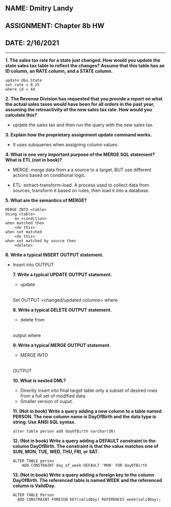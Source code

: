 ## NAME: Dmitry Landy
## ASSIGNMENT: Chapter 8b HW
## DATE: 2/16/2021
---
**1. The sales tax rate for a state just changed. How would you update the state sales tax table to reflect the changes? Assume that this table has an ID column, an RATE column, and a STATE column.**

```
update dbo.State 
set rate = 8.25
where id = 44
```

**2. The Revenue Division has requested that you provide a report on what the actual sales taxes would have been for all orders in the past year, assuming the retroactivity of the new sales tax rate. How would you calculate this?**

- update the sales tax and then run the query with the new sales tax.

**3. Explain how the proprietary assignment update command works.**

- It uses subqueries  when assigning column values.

**4. What is one very important purpose of the MERGE SQL statement? What is ETL (not in book)?**

- MERGE: merge data from a a source to a target, BUT use different actions based on conditional logic.

- ETL: extract-transform-load. A process used to collect data from sources, transform it based on rules, then load it into a database.

**5. What are the semantics of MERGE?**
```
MERGE INTO <table>
Using <table>
	on <condition>
when matched then
	<do this>
when not matched
	<do this>
when not matched by source then
	<delete>
```

**6. Write a typical INSERT OUTPUT statement.**

- Insert into <table> OUTPUT <columns> <subquery>

**7. Write a typical UPDATE OUTPUT statement.**

- update <table> Set <column and value> OUTPUT <changed/updated columns> where <predicate>

**8. Write a typical DELETE OUTPUT statement.**

- delete from <table> output <deleted columns> where <predicate>

**9. Write a typical MERGE OUTPUT statement.**

- MERGE INTO <table> <logical statements> OUTPUT <columns>

**10. What is nested DML?**

- Directly insert into final target table only a subset of desired rows from a full set of modified data.
- Smaller version of ouput.

**11. (Not in book) Write a query adding a new column to a table named PERSON. The new column name is DayOfBirth and the data type is string. Use ANSI SQL syntax.**

```
alter table person add dayOfBirth varchar(30)
```

**12. (Not in book) Write a query adding a DEFAULT constraint to the column DayOfBirth. The constraint is that the value matches one of SUN, MON, TUE, WED, THU, FRI, or SAT.**
```
ALTER TABLE person  
    ADD CONSTRAINT day_of_week DEFAULT 'MON' FOR dayOfBirth
```

**13. (Not in book) Write a query adding a foreign key to the column DayOfBirth. The referenced table is named WEEK and the referenced column is ValidDay.**
```
ALTER TABLE Person
  ADD CONSTRAINT FOREIGN KEY(validDay) REFERENCES week(validDay);
 ```
